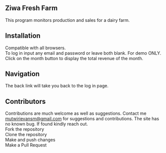 ## Ziwa Fresh Farm
This program monitors production and sales for a dairy farm.

## Installation

Compatible with all browsers.  
To log in input any email and password or leave both blank. For demo ONLY.  
Click on the month button to display the total revenue of the month.  

## Navigation
The back link will take you back to the log in page.

## Contributors

Contributions are much welcome as well as suggestions. Contact me mutwirievansm@gmail.com for suggestions and contributions. The site has no known bug. If found kindly reach out.  
Fork the repository  
Clone the repository  
Make and push changes  
Make a Pull Request  

